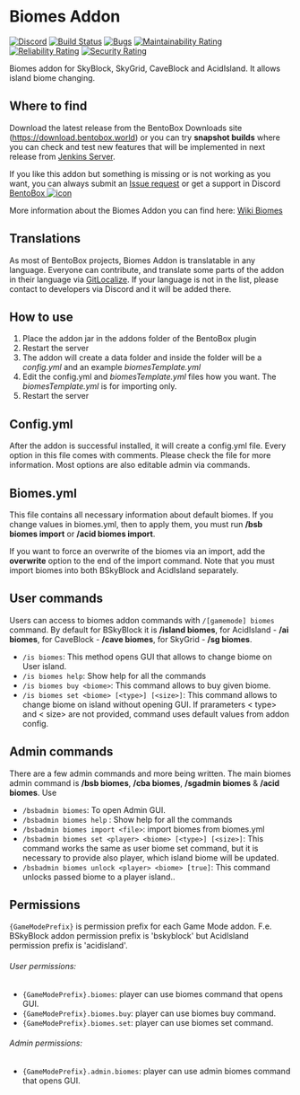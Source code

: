 # Biomes Addon
[![Discord](https://img.shields.io/discord/272499714048524288.svg?logo=discord)](https://discord.bentobox.world)
[![Build Status](https://ci.codemc.org/buildStatus/icon?job=BentoBoxWorld/Biomes)](https://ci.codemc.org/job/BentoBoxWorld/job/Biomes/)
[![Bugs](https://sonarcloud.io/api/project_badges/measure?project=BentoBoxWorld_Biomes&metric=bugs)](https://sonarcloud.io/dashboard?id=BentoBoxWorld_Biomes)
[![Maintainability Rating](https://sonarcloud.io/api/project_badges/measure?project=BentoBoxWorld_Biomes&metric=sqale_rating)](https://sonarcloud.io/dashboard?id=BentoBoxWorld_Biomes)
[![Reliability Rating](https://sonarcloud.io/api/project_badges/measure?project=BentoBoxWorld_Biomes&metric=reliability_rating)](https://sonarcloud.io/dashboard?id=BentoBoxWorld_Biomes)
[![Security Rating](https://sonarcloud.io/api/project_badges/measure?project=BentoBoxWorld_Biomes&metric=security_rating)](https://sonarcloud.io/dashboard?id=BentoBoxWorld_Biomes)

Biomes addon for SkyBlock, SkyGrid, CaveBlock and AcidIsland. It allows island biome changing.

## Where to find

Download the latest release from the BentoBox Downloads site (https://download.bentobox.world) or 
you can try **snapshot builds** where you can check and test new features that will be implemented in next release from [Jenkins Server](https://ci.bentobox.world/Biomes/lastStableBuild/).

If you like this addon but something is missing or is not working as you want, you can always submit an [Issue request](https://github.com/BentoBoxWorld/Biomes/issues) or get a support in Discord [BentoBox ![icon](https://avatars2.githubusercontent.com/u/41555324?s=15&v=4)](https://discord.gg/JgWKvR)

More information about the Biomes Addon you can find here: [Wiki Biomes](https://docs.bentobox.world/en/latest/addons/Biomes/)

## Translations

As most of BentoBox projects, Biomes Addon is translatable in any language. Everyone can contribute, and translate some parts of the addon in their language via [GitLocalize](https://gitlocalize.com/repo/2894).
If your language is not in the list, please contact to developers via Discord and it will be added there.

## How to use

1. Place the addon jar in the addons folder of the BentoBox plugin
2. Restart the server
3. The addon will create a data folder and inside the folder will be a *config.yml* and an example *biomesTemplate.yml*
4. Edit the config.yml and *biomesTemplate.yml* files how you want. The *biomesTemplate.yml* is for importing only.
5. Restart the server

## Config.yml

After the addon is successful installed, it will create a config.yml file. Every option in this file comes with comments.
Please check the file for more information.
Most options are also editable admin via commands.

## Biomes.yml

This file contains all necessary information about default biomes. 
If you change values in biomes.yml, then to apply them, you must run **/bsb biomes import** or **/acid biomes import**.

If you want to force an overwrite of the biomes via an import, add the **overwrite** option to the end of the import command.
Note that you must import biomes into both BSkyBlock and AcidIsland separately.

## User commands

Users can access to biomes addon commands with `/[gamemode] biomes` command. By default for BSkyBlock it is **/island biomes**, for AcidIsland - **/ai biomes**, for CaveBlock - **/cave biomes**, for SkyGrid - **/sg biomes**.

* `/is biomes`: This method opens GUI that allows to change biome on User island.
* `/is biomes help`: Show help for all the commands
* `/is biomes buy <biome>`: This command allows to buy given biome.
* `/is biomes set <biome> [<type>] [<size>]`: This command allows to change biome on island without opening GUI. If prarameters < type> and < size> are not provided, command uses default values from addon config.

## Admin commands

There are a few admin commands and more being written. The main biomes admin command is **/bsb biomes**, **/cba biomes**, **/sgadmin biomes** & **/acid biomes**. Use 

* `/bsbadmin biomes`: To open Admin GUI. 
* `/bsbadmin biomes help` : Show help for all the commands
* `/bsbadmin biomes import <file>`: import biomes from biomes.yml
* `/bsbadmin biomes set <player> <biome> [<type>] [<size>]`: This command works the same as user biome set command, but it is necessary to provide also player, which island biome will be updated.
* `/bsbadmin biomes unlock <player> <biome> [true]`: This command unlocks passed biome to a player island..

## Permissions

`{GameModePrefix}` is permission prefix for each Game Mode addon. F.e. BSkyBlock addon permission prefix is 'bskyblock' but AcidIsland permission prefix is 'acidisland'.

###### User permissions:
- `{GameModePrefix}.biomes`: player can use biomes command that opens GUI.
- `{GameModePrefix}.biomes.buy`: player can use biomes buy command.
- `{GameModePrefix}.biomes.set`: player can use biomes set command.

###### Admin permissions:
- `{GameModePrefix}.admin.biomes`: player can use admin biomes command that opens GUI.
